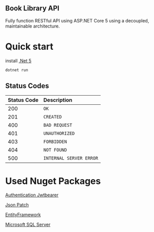 ## Book Library API

Fully function RESTful API using ASP.NET Core 5 using a decoupled, maintainable architecture.

# Quick start

install [.Net 5](https://dotnet.microsoft.com/en-us/download/visual-studio-sdks)

```bash
dotnet run
```

## Status Codes

| Status Code | Description |
| :--- | :--- |
| 200 | `OK` |
| 201 | `CREATED` |
| 400 | `BAD REQUEST` |
| 401 | `UNAUTHORIZED` |
| 403 | `FORBIDDEN` |
| 404 | `NOT FOUND` |
| 500 | `INTERNAL SERVER ERROR` |



# Used Nuget Packages

[Authentication Jwtbearer](https://docs.microsoft.com/en-us/dotnet/api/microsoft.aspnetcore.authentication.jwtbearer?view=aspnetcore-6.0)

[Json Patch](https://docs.microsoft.com/en-us/aspnet/core/web-api/jsonpatch?view=aspnetcore-6.0)

[EntityFramework](https://docs.microsoft.com/en-us/ef/)

[Microsoft SQL Server](https://www.microsoft.com/en-us/sql-server/sql-server-2019)
